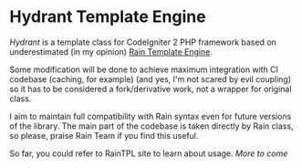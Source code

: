 # Hydrant Template Engine

*Hydrant* is a template class for CodeIgniter 2 PHP framework based on underestimated (in my opinion) [Rain Template Engine](http://www.raintpl.com).

Some modification will be done to achieve maximum integration with CI codebase (caching, for example) (and yes, I'm not scared by evil coupling) so it has to be considered a fork/derivative work, not a wrapper for original class.

I aim to maintain full compatibility with Rain syntax even for future versions of the library.
The main part of the codebase is taken directly by Rain class, so please, praise Rain Team if you find this useful.

So far, you could refer to RainTPL site to learn about usage.
*More to come*
